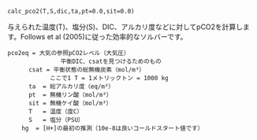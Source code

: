 ```
calc_pco2(T,S,dic,ta,pt=0.0,sit=0.0)
```

与えられた温度(T)、塩分(S)、DIC、アルカリ度などに対してpCO2を計算します。Follows et al (2005)に従った効率的なソルバーです。

```
pco2eq = 大気の参照pCO2レベル（大気圧）
               平衡DIC、csatを見つけるためのもの
      csat = 平衡状態の総無機炭素（mol/m³）
            ここで1 T = 1メトリックトン = 1000 kg
      ta  = 総アルカリ度（eq/m³）
      pt  = 無機リン酸（mol/m³）
      sit = 無機ケイ酸（mol/m³）
      T   = 温度（度C）
      S   = 塩分（PSU）
    hg  = [H+]の最初の推測（10e-8は良いコールドスタート値です）
```
